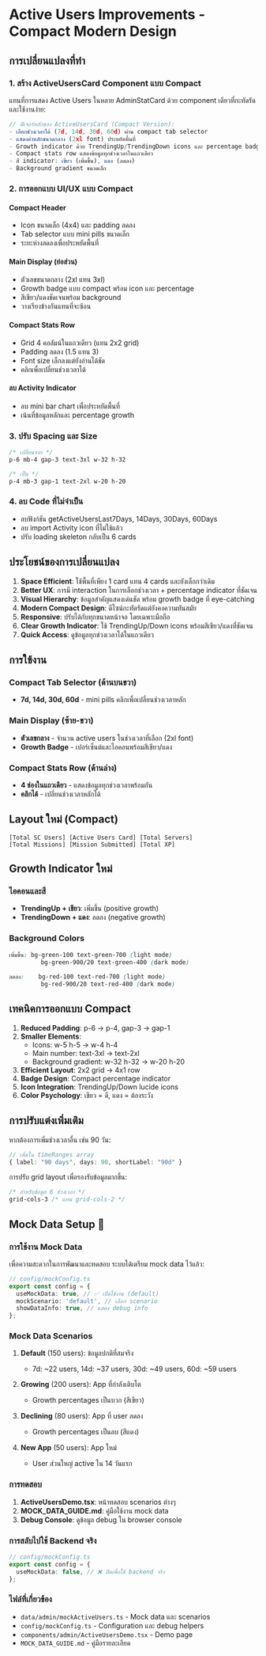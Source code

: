 # Active Users Improvements - Compact Modern Design

## การเปลี่ยนแปลงที่ทำ

### 1. สร้าง ActiveUsersCard Component แบบ Compact

แทนที่การแสดง Active Users ในหลาย AdminStatCard ด้วย component เดียวที่กะทัดรัดและใช้งานง่าย:

```typescript
// ฟีเจอร์หลักของ ActiveUsersCard (Compact Version):
- เลือกช่วงเวลาได้ (7d, 14d, 30d, 60d) ผ่าน compact tab selector
- แสดงค่าหลักขนาดกลาง (2xl font) ประหยัดพื้นที่
- Growth indicator ด้วย TrendingUp/TrendingDown icons และ percentage badge
- Compact stats row แสดงข้อมูลทุกช่วงเวลาในแถวเดียว
- สี indicator: เขียว (เพิ่มขึ้น), แดง (ลดลง)
- Background gradient ขนาดเล็ก
```

### 2. การออกแบบ UI/UX แบบ Compact

#### Compact Header
- Icon ขนาดเล็ก (4x4) และ padding ลดลง
- Tab selector แบบ mini pills ขนาดเล็ก
- ระยะห่างลดลงเพื่อประหยัดพื้นที่

#### Main Display (ย่อส่วน)
- ตัวเลขขนาดกลาง (2xl แทน 3xl)
- Growth badge แบบ compact พร้อม icon และ percentage
- สีเขียว/แดงชัดเจนพร้อม background
- วางเรียงข้างกันแทนที่จะซ้อน

#### Compact Stats Row
- Grid 4 คอลัมน์ในแถวเดียว (แทน 2x2 grid)
- Padding ลดลง (1.5 แทน 3)
- Font size เล็กลงแต่ยังอ่านได้ชัด
- คลิกเพื่อเปลี่ยนช่วงเวลาได้

#### ลบ Activity Indicator
- ลบ mini bar chart เพื่อประหยัดพื้นที่
- เน้นที่ข้อมูลหลักและ percentage growth

### 3. ปรับ Spacing และ Size

```css
/* เปลี่ยนจาก */
p-6 mb-4 gap-3 text-3xl w-32 h-32

/* เป็น */
p-4 mb-3 gap-1 text-2xl w-20 h-20
```

### 4. ลบ Code ที่ไม่จำเป็น

- ลบฟังก์ชัน getActiveUsersLast7Days, 14Days, 30Days, 60Days
- ลบ import Activity icon ที่ไม่ใช้แล้ว
- ปรับ loading skeleton กลับเป็น 6 cards

## ประโยชน์ของการเปลี่ยนแปลง

1. **Space Efficient**: ใช้พื้นที่เพียง 1 card แทน 4 cards และยังเล็กกว่าเดิม
2. **Better UX**: การมี interaction ในการเลือกช่วงเวลา + percentage indicator ที่ชัดเจน
3. **Visual Hierarchy**: ข้อมูลสำคัญแสดงเด่นชัด พร้อม growth badge ที่ eye-catching
4. **Modern Compact Design**: ดีไซน์กะทัดรัดแต่ยังคงความทันสมัย
5. **Responsive**: ปรับได้กับทุกขนาดหน้าจอ โดยเฉพาะมือถือ
6. **Clear Growth Indicator**: ใช้ TrendingUp/Down icons พร้อมสีเขียว/แดงที่ชัดเจน
7. **Quick Access**: ดูข้อมูลทุกช่วงเวลาได้ในแถวเดียว

## การใช้งาน

### Compact Tab Selector (ด้านบนขวา)
- **7d, 14d, 30d, 60d** - mini pills คลิกเพื่อเปลี่ยนช่วงเวลาหลัก

### Main Display (ซ้าย-ขวา)
- **ตัวเลขกลาง** - จำนวน active users ในช่วงเวลาที่เลือก (2xl font)
- **Growth Badge** - เปอร์เซ็นต์และไอคอนพร้อมสีเขียว/แดง

### Compact Stats Row (ด้านล่าง)
- **4 ช่องในแถวเดียว** - แสดงข้อมูลทุกช่วงเวลาพร้อมกัน
- **คลิกได้** - เปลี่ยนช่วงเวลาหลักได้

## Layout ใหม่ (Compact)

```
[Total SC Users] [Active Users Card] [Total Servers]
[Total Missions] [Mission Submitted] [Total XP]
```

## Growth Indicator ใหม่

### ไอคอนและสี
- **TrendingUp + เขียว**: เพิ่มขึ้น (positive growth)
- **TrendingDown + แดง**: ลดลง (negative growth)

### Background Colors
```css
เพิ่มขึ้น: bg-green-100 text-green-700 (light mode)
         bg-green-900/20 text-green-400 (dark mode)
         
ลดลง:    bg-red-100 text-red-700 (light mode)
         bg-red-900/20 text-red-400 (dark mode)
```

## เทคนิคการออกแบบ Compact

1. **Reduced Padding**: p-6 → p-4, gap-3 → gap-1
2. **Smaller Elements**: 
   - Icons: w-5 h-5 → w-4 h-4
   - Main number: text-3xl → text-2xl
   - Background gradient: w-32 h-32 → w-20 h-20
3. **Efficient Layout**: 2x2 grid → 4x1 row
4. **Badge Design**: Compact percentage indicator
5. **Icon Integration**: TrendingUp/Down lucide icons
6. **Color Psychology**: เขียว = ดี, แดง = ต้องระวัง

## การปรับแต่งเพิ่มเติม

หากต้องการเพิ่มช่วงเวลาอื่น เช่น 90 วัน:

```typescript
// เพิ่มใน timeRanges array
{ label: "90 days", days: 90, shortLabel: "90d" }
```

การปรับ grid layout เพื่อรองรับข้อมูลมากขึ้น:

```css
/* สำหรับข้อมูล 6 ช่วงเวลา */
grid-cols-3 /* แทน grid-cols-2 */
```

## Mock Data Setup 🧪

### การใช้งาน Mock Data

เพื่อความสะดวกในการพัฒนาและทดสอบ ระบบได้เตรียม mock data ไว้แล้ว:

```typescript
// config/mockConfig.ts
export const config = {
  useMockData: true, // ✅ เปิดใช้งาน (default)
  mockScenario: 'default', // เลือก scenario
  showDataInfo: true, // แสดง debug info
};
```

### Mock Data Scenarios

1. **Default** (150 users): ข้อมูลปกติที่สมจริง
   - 7d: ~22 users, 14d: ~37 users, 30d: ~49 users, 60d: ~59 users

2. **Growing** (200 users): App ที่กำลังเติบโต
   - Growth percentages เป็นบวก (สีเขียว)

3. **Declining** (80 users): App ที่ user ลดลง  
   - Growth percentages เป็นลบ (สีแดง)

4. **New App** (50 users): App ใหม่
   - User ส่วนใหญ่ active ใน 14 วันแรก

### การทดสอบ

1. **ActiveUsersDemo.tsx**: หน้าทดสอบ scenarios ต่างๆ
2. **MOCK_DATA_GUIDE.md**: คู่มือใช้งาน mock data
3. **Debug Console**: ดูข้อมูล debug ใน browser console

### การสลับไปใช้ Backend จริง

```typescript
// config/mockConfig.ts
export const config = {
  useMockData: false, // ❌ ปิดเพื่อใช้ backend จริง
};
```

### ไฟล์ที่เกี่ยวข้อง

- `data/admin/mockActiveUsers.ts` - Mock data และ scenarios
- `config/mockConfig.ts` - Configuration และ debug helpers  
- `components/admin/ActiveUsersDemo.tsx` - Demo page
- `MOCK_DATA_GUIDE.md` - คู่มือรายละเอียด
